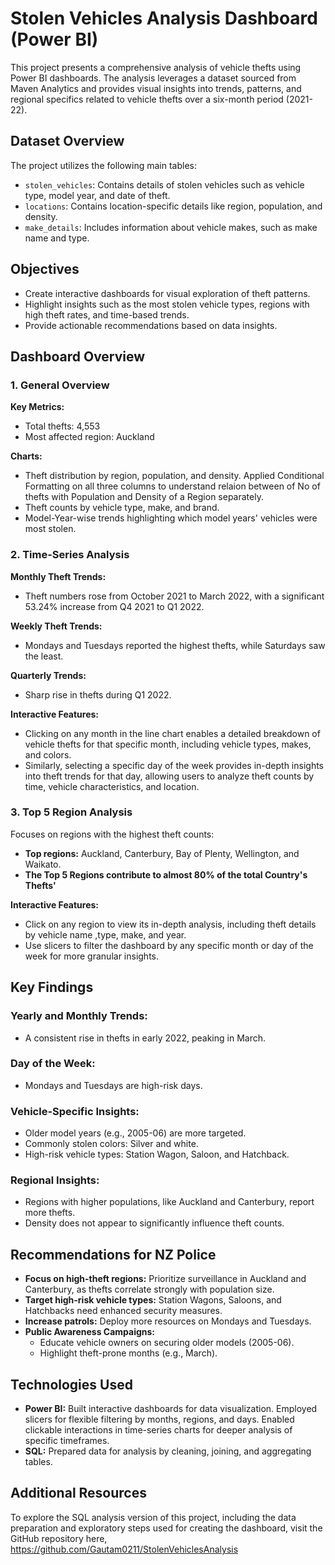 # Stolen Vehicles Analysis Dashboard (Power BI)
This project presents a comprehensive analysis of vehicle thefts using Power BI dashboards. The analysis leverages a dataset sourced from Maven Analytics and provides visual insights into trends, patterns, and regional specifics related to vehicle thefts over a six-month period (2021-22).

## Dataset Overview
The project utilizes the following main tables:

- `stolen_vehicles`: Contains details of stolen vehicles such as vehicle type, model year, and date of theft.
- `locations`: Contains location-specific details like region, population, and density.
- `make_details`: Includes information about vehicle makes, such as make name and type.

## Objectives
- Create interactive dashboards for visual exploration of theft patterns.
- Highlight insights such as the most stolen vehicle types, regions with high theft rates, and time-based trends.
- Provide actionable recommendations based on data insights.

## Dashboard Overview

### 1. General Overview
**Key Metrics:**
- Total thefts: 4,553
- Most affected region: Auckland

**Charts:**
- Theft distribution by region, population, and density. Applied Conditional Formatting on all three columns to understand relaion between of No of thefts with Population and Density of a Region separately.
- Theft counts by vehicle type, make, and brand.
- Model-Year-wise trends highlighting which model years' vehicles were most stolen.

### 2. Time-Series Analysis
**Monthly Theft Trends:**
- Theft numbers rose from October 2021 to March 2022, with a significant 53.24% increase from Q4 2021 to Q1 2022.

**Weekly Theft Trends:**
- Mondays and Tuesdays reported the highest thefts, while Saturdays saw the least.

**Quarterly Trends:**
- Sharp rise in thefts during Q1 2022.

**Interactive Features:**
- Clicking on any month in the line chart enables a detailed breakdown of vehicle thefts for that specific month, including vehicle types, makes, and colors.
- Similarly, selecting a specific day of the week provides in-depth insights into theft trends for that day, allowing users to analyze theft counts by time, vehicle characteristics, and location.

### 3. Top 5 Region Analysis
Focuses on regions with the highest theft counts:
- **Top regions:** Auckland, Canterbury, Bay of Plenty, Wellington, and Waikato.
- **The Top 5 Regions contribute to almost 80% of the total Country's Thefts'**

**Interactive Features:**
- Click on any region to view its in-depth analysis, including theft details by vehicle name ,type, make, and year.
- Use slicers to filter the dashboard by any specific month or day of the week for more granular insights.


## Key Findings

### Yearly and Monthly Trends:
- A consistent rise in thefts in early 2022, peaking in March.

### Day of the Week:
- Mondays and Tuesdays are high-risk days.

### Vehicle-Specific Insights:
- Older model years (e.g., 2005-06) are more targeted.
- Commonly stolen colors: Silver and white.
- High-risk vehicle types: Station Wagon, Saloon, and Hatchback.

### Regional Insights:
- Regions with higher populations, like Auckland and Canterbury, report more thefts.
- Density does not appear to significantly influence theft counts.

## Recommendations for NZ Police
- **Focus on high-theft regions:** Prioritize surveillance in Auckland and Canterbury, as thefts correlate strongly with population size.
- **Target high-risk vehicle types:** Station Wagons, Saloons, and Hatchbacks need enhanced security measures.
- **Increase patrols:** Deploy more resources on Mondays and Tuesdays.
- **Public Awareness Campaigns:**
  - Educate vehicle owners on securing older models (2005-06).
  - Highlight theft-prone months (e.g., March).

## Technologies Used
- **Power BI:** Built interactive dashboards for data visualization. Employed slicers for flexible filtering by months, regions, and days. Enabled clickable interactions in time-series charts for deeper analysis of specific timeframes.
- **SQL:** Prepared data for analysis by cleaning, joining, and aggregating tables.

## Additional Resources
To explore the SQL analysis version of this project, including the data preparation and exploratory steps used for creating the dashboard, visit the GitHub repository here, https://github.com/Gautam0211/StolenVehiclesAnalysis
